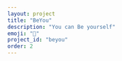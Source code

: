 ```yaml
---
layout: project
title: "BeYou"
description: "You can Be yourself"
emoji: "🌟"
project_id: "beyou"
order: 2
---
```

